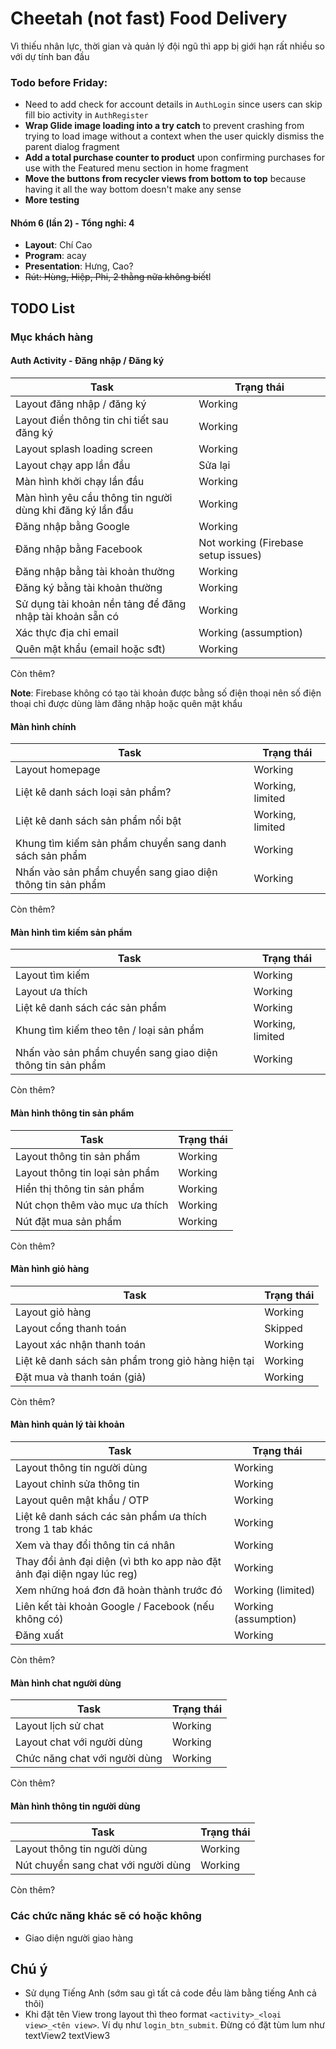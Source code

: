 # Cheetah (not fast) Food Delivery
Vì thiếu nhân lực, thời gian và quản lý đội ngũ thì app bị giới hạn rất nhiều so với dự tính ban đầu

### Todo before Friday:
- Need to add check for account details in ``AuthLogin`` since users can skip fill bio 
activity in ``AuthRegister``
- **Wrap Glide image loading into a try catch** to prevent crashing from trying to load image 
  without a context when the user quickly dismiss the parent dialog fragment
- **Add a total purchase counter to product** upon confirming purchases for use with the 
  Featured menu section in home fragment
- **Move the buttons from recycler views from bottom to top** because having it all the way 
  bottom doesn't make any sense
- **More testing**

#### Nhóm 6 (lần 2) - Tổng nghỉ: 4

- **Layout**: Chí Cao
- **Program**: acay
- **Presentation**: Hưng, Cao?
- ~~Rút: Hùng, Hiệp, Phi, 2 thằng nữa không biết~~I

## TODO List
### Mục khách hàng
#### Auth Activity - Đăng nhập / Đăng ký
| Task                                                      | Trạng thái                          |
|-----------------------------------------------------------|-------------------------------------|
| Layout đăng nhập / đăng ký                                | Working                             |
| Layout điền thông tin chi tiết sau đăng ký                | Working                             |
| Layout splash loading screen                              | Working                             |
| Layout chạy app lần đầu                                   | Sửa lại                             |
| Màn hình khởi chạy lần đầu                                | Working                             |
| Màn hình yêu cầu thông tin người dùng khi đăng ký lần đầu | Working                             |
| Đăng nhập bằng Google                                     | Working                             |
| Đăng nhập bằng Facebook                                   | Not working (Firebase setup issues) |
| Đăng nhập bằng tài khoản thường                           | Working                             |
| Đăng ký bằng tài khoản thường                             | Working                             |
| Sử dụng tài khoản nền tảng để đăng nhập tài khoản sẵn có  | Working                             |
| Xác thực địa chỉ email                                    | Working (assumption)                |
| Quên mật khẩu (email hoặc sđt)                            | Working                             |
Còn thêm?

**Note**: Firebase không có tạo tài khoản được bằng số điện thoại nên số điện thoại chỉ được dùng làm đăng nhập hoặc quên mật khẩu

#### Màn hình chính
| Task                                                       | Trạng thái       |
|------------------------------------------------------------|------------------|
| Layout homepage                                            | Working          |
| Liệt kê danh sách loại sản phẩm?                           | Working, limited |
| Liệt kê danh sách sản phẩm nổi bật                         | Working, limited |
| Khung tìm kiếm sản phẩm chuyển sang danh sách sản phẩm     | Working          |
| Nhấn vào sản phẩm chuyển sang giao diện thông tin sản phẩm | Working          |
Còn thêm?

#### Màn hình tìm kiếm sản phẩm

| Task                                                       | Trạng thái       |
|------------------------------------------------------------|------------------|
| Layout tìm kiếm                                            | Working          |
| Layout ưa thích                                            | Working          |
| Liệt kê danh sách các sản phẩm                             | Working          |
| Khung tìm kiếm theo tên / loại sản phẩm                    | Working, limited |
| Nhấn vào sản phẩm chuyển sang giao diện thông tin sản phẩm | Working          |
Còn thêm?

#### Màn hình thông tin sản phẩm
| Task                           | Trạng thái |
|--------------------------------|------------|
| Layout thông tin sản phẩm      | Working    |
| Layout thông tin loại sản phẩm | Working    |
| Hiển thị thông tin sản phẩm    | Working    |
| Nút chọn thêm vào mục ưa thích | Working    |
| Nút đặt mua sản phẩm           | Working    |
Còn thêm?

#### Màn hình giỏ hàng

| Task                                               | Trạng thái |
|----------------------------------------------------|------------|
| Layout giỏ hàng                                    | Working    |
| Layout cổng thanh toán                             | Skipped    |
| Layout xác nhận thanh toán                         | Working    |
| Liệt kê danh sách sản phẩm trong giỏ hàng hiện tại | Working    |
| Đặt mua và thanh toán (giả)                        | Working    |
Còn thêm?

#### Màn hình quản lý tài khoản
| Task                                                                    | Trạng thái           |
|-------------------------------------------------------------------------|----------------------|
| Layout thông tin người dùng                                             | Working              |
| Layout chỉnh sửa thông tin                                              | Working              |
| Layout quên mật khẩu / OTP                                              | Working              |
| Liệt kê danh sách các sản phẩm ưa thích trong 1 tab khác                | Working              |
| Xem và thay đổi thông tin cá nhân                                       | Working              |
| Thay đổi ảnh đại diện (vì bth ko app nào đặt ảnh đại diện ngay lúc reg) | Working              |
| Xem những hoá đơn đã hoàn thành trước đó                                | Working (limited)    |
| Liên kết tài khoản Google / Facebook (nếu không có)                     | Working (assumption) |
| Đăng xuất                                                               | Working              |

Còn thêm?

#### Màn hình chat người dùng

| Task                          | Trạng thái |
|-------------------------------|------------|
| Layout lịch sử chat           | Working    |
| Layout chat với người dùng    | Working    |
| Chức năng chat với người dùng | Working    |

Còn thêm?

#### Màn hình thông tin người dùng

| Task                                | Trạng thái |
|-------------------------------------|------------|
| Layout thông tin người dùng         | Working    |
| Nút chuyển sang chat với người dùng | Working    |

Còn thêm?

### Các chức năng khác sẽ có hoặc không

- Giao diện người giao hàng

## Chú ý
- Sử dụng Tiếng Anh (sớm sau gì tất cả code đều làm bằng tiếng Anh cả thôi)
- Khi đặt tên View trong layout thì theo format ``<activity>_<loại view>_<tên view>``. Ví dụ như ``login_btn_submit``. Đừng có đặt tùm lum như textView2 textView3
